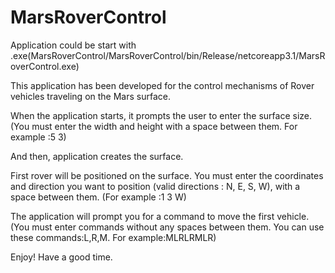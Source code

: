 # MarsRoverControl

Application could be start with .exe(MarsRoverControl/MarsRoverControl/bin/Release/netcoreapp3.1/MarsRoverControl.exe)

This application has been developed for the control mechanisms of Rover vehicles traveling on the Mars surface.

When the application starts, it prompts the user to enter the surface size. (You must enter the width and height with a space between them. For example :5 3)

And then, application creates the surface.

First rover will be positioned on the surface. You must enter the coordinates and direction you want to position (valid directions : N, E, S, W), with a space between them. (For example :1 3 W)

The application will prompt you for a command to move the first vehicle. (You must enter commands without any spaces between them. You can use these commands:L,R,M. For example:MLRLRMLR)

Enjoy! Have a good time.